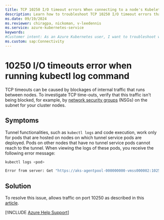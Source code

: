 ```yaml
---
title: TCP 10250 I/O timeout errors When connecting to a node's Kubelet for log retrieval
description: Learn how to troubleshoot TCP 10250 I/O timeout errors that occur when retrieving kubectl logs from a pod in an Azure Kubernetes Service (AKS) cluster.
ms.date: 09/19/2024
ms.reviewer: chiragpa, nickoman, v-leedennis
ms.service: azure-kubernetes-service
keywords:
#Customer intent: As an Azure Kubernetes user, I want to troubleshoot why I'm receiving TCP timeouts (such as 'dial tcp <Node_IP>:10250: i/o timeout') so that I can use my Azure Kubernetes Service (AKS) cluster successfully.
ms.custom: sap:Connectivity
---
```

# 10250 I/O timeouts error when running kubectl log command

TCP timeouts can be caused by blockages of internal traffic that runs between nodes. To investigate TCP time-outs, verify that this traffic isn't being blocked, for example, by [network security groups](/azure/aks/concepts-security#azure-network-security-groups) (NSGs) on the subnet for your cluster nodes.

## Symptoms
Tunnel functionalities, such as `kubectl logs` and code execution, work only for pods that are hosted on nodes on which tunnel service pods are deployed. Pods on other nodes that have no tunnel service pods cannot reach to the tunnel. When viewing the logs of these pods, you receive the following error message:

```bash
kubectl logs <pod>

Error from server: Get "https://aks-agentpool-000000000-vmss000002:10250/containerLogs/vsm-mba-prod/mba-api-app-794f756bc5-5zfpw/technosvc": dial tcp <IP-Address>:10250: i/o timeout
```


## Solution

To resolve this issue, allows traffic on port 10250 as described in this [article](tunnel-connectivity-issues.md).

[!INCLUDE [Azure Help Support](../../../includes/azure-help-support.md)]
